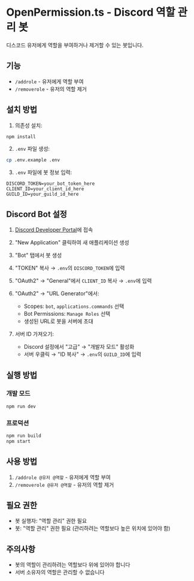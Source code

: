 # OpenPermission.ts - Discord 역할 관리 봇

디스코드 유저에게 역할을 부여하거나 제거할 수 있는 봇입니다.

## 기능

- `/addrole` - 유저에게 역할 부여
- `/removerole` - 유저의 역할 제거

## 설치 방법

1. 의존성 설치:
```bash
npm install
```

2. `.env` 파일 생성:
```bash
cp .env.example .env
```

3. `.env` 파일에 봇 정보 입력:
```env
DISCORD_TOKEN=your_bot_token_here
CLIENT_ID=your_client_id_here
GUILD_ID=your_guild_id_here
```

## Discord Bot 설정

1. [Discord Developer Portal](https://discord.com/developers/applications)에 접속
2. "New Application" 클릭하여 새 애플리케이션 생성
3. "Bot" 탭에서 봇 생성
4. "TOKEN" 복사 → `.env`의 `DISCORD_TOKEN`에 입력
5. "OAuth2" → "General"에서 `CLIENT_ID` 복사 → `.env`에 입력
6. "OAuth2" → "URL Generator"에서:
   - Scopes: `bot`, `applications.commands` 선택
   - Bot Permissions: `Manage Roles` 선택
   - 생성된 URL로 봇을 서버에 초대

7. 서버 ID 가져오기:
   - Discord 설정에서 "고급" → "개발자 모드" 활성화
   - 서버 우클릭 → "ID 복사" → `.env`의 `GUILD_ID`에 입력

## 실행 방법

### 개발 모드
```bash
npm run dev
```

### 프로덕션
```bash
npm run build
npm start
```

## 사용 방법

1. `/addrole @유저 @역할` - 유저에게 역할 부여
2. `/removerole @유저 @역할` - 유저의 역할 제거

## 필요 권한

- 봇 실행자: "역할 관리" 권한 필요
- 봇: "역할 관리" 권한 필요 (관리하려는 역할보다 높은 위치에 있어야 함)

## 주의사항

- 봇의 역할이 관리하려는 역할보다 위에 있어야 합니다
- 서버 소유자의 역할은 관리할 수 없습니다
